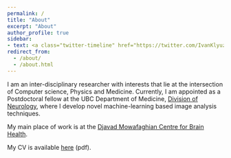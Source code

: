 ```yaml
---
permalink: /
title: "About"
excerpt: "About"
author_profile: true
sidebar:
- text: <a class="twitter-timeline" href="https://twitter.com/IvanKlyuzhin?ref_src=twsrc%5Etfw">Tweets by IvanKlyuzhin</a> <script async src="https://platform.twitter.com/widgets.js" charset="utf-8"></script>
redirect_from: 
  - /about/
  - /about.html
---
```


I am an inter-disciplinary researcher with interests that lie at the intersection of Computer science, Physics and Medicine. Currently, I am appointed as a Postdoctoral fellow at the UBC Department of Medicine, [Division of Neurology](http://neurology.med.ubc.ca), where I develop novel machine-learning based image analysis techniques.

My main place of work is at the [Djavad Mowafaghian Centre for Brain Health](http://www.brain.ubc.ca).

My CV is available [here](http://www.ivankz.com/files/cv_master.pdf) (pdf).